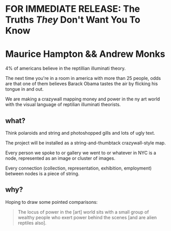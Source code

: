 # FOR IMMEDIATE RELEASE: The Truths *They* Don't Want You To Know
# Maurice Hampton && Andrew Monks

4% of americans believe in the reptillian illuminati theory.

The next time you're in a room in america with more than 25 people, odds are that one of them believes Barack Obama tastes the air by flicking his tongue in and out.

We are making a crazywall mapping money and power in the ny art world with the visual language of reptilian illuminati theorists. 

## what?

Think polaroids and string and photoshopped gills and lots of ugly text.

The project will be installed as a string-and-thumbtack crazywall-style map. 

Every person we spoke to or gallery we went to or whatever in NYC is a node, represented as an image or cluster of images.

Every connection (collection, representation, exhibition, employment) between nodes is a piece of string.

## why?

Hoping to draw some pointed comparisons:

> The locus of power in the [art] world sits with a small group of wealthy people who exert power behind the scenes [and are alien reptiles also].
